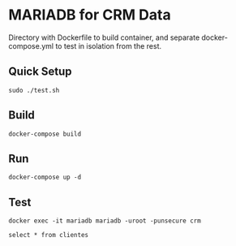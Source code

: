 # MARIADB for CRM Data

Directory with Dockerfile to build container,
and separate docker-compose.yml to test in isolation from the rest.
## Quick Setup
```
sudo ./test.sh
```

## Build 
```
docker-compose build 
```

## Run
``` 
docker-compose up -d
```

## Test
```
docker exec -it mariadb mariadb -uroot -punsecure crm

select * from clientes
```
